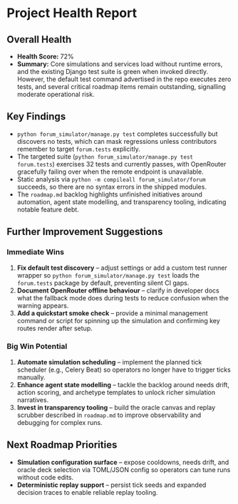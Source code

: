 # Project Health Report

## Overall Health
- **Health Score:** 72%
- **Summary:** Core simulations and services load without runtime errors, and the existing Django test suite is green when invoked directly. However, the default test command advertised in the repo executes zero tests, and several critical roadmap items remain outstanding, signalling moderate operational risk.

## Key Findings
- `python forum_simulator/manage.py test` completes successfully but discovers no tests, which can mask regressions unless contributors remember to target `forum.tests` explicitly.
- The targeted suite (`python forum_simulator/manage.py test forum.tests`) exercises 32 tests and currently passes, with OpenRouter gracefully failing over when the remote endpoint is unavailable.
- Static analysis via `python -m compileall forum_simulator/forum` succeeds, so there are no syntax errors in the shipped modules.
- The `roadmap.md` backlog highlights unfinished initiatives around automation, agent state modelling, and transparency tooling, indicating notable feature debt.

## Further Improvement Suggestions
### Immediate Wins
1. **Fix default test discovery** – adjust settings or add a custom test runner wrapper so `python forum_simulator/manage.py test` loads the `forum.tests` package by default, preventing silent CI gaps.
2. **Document OpenRouter offline behaviour** – clarify in developer docs what the fallback mode does during tests to reduce confusion when the warning appears.
3. **Add a quickstart smoke check** – provide a minimal management command or script for spinning up the simulation and confirming key routes render after setup.

### Big Win Potential
1. **Automate simulation scheduling** – implement the planned tick scheduler (e.g., Celery Beat) so operators no longer have to trigger ticks manually.
2. **Enhance agent state modelling** – tackle the backlog around needs drift, action scoring, and archetype templates to unlock richer simulation narratives.
3. **Invest in transparency tooling** – build the oracle canvas and replay scrubber described in `roadmap.md` to improve observability and debugging for complex runs.

## Next Roadmap Priorities
- **Simulation configuration surface** – expose cooldowns, needs drift, and oracle deck selection via TOML/JSON config so operators can tune runs without code edits.
- **Deterministic replay support** – persist tick seeds and expanded decision traces to enable reliable replay tooling.
